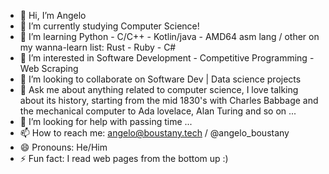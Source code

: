 - 👋 Hi, I’m Angelo
- 🔭 I’m currently studying Computer Science!
- 🌱 I’m learning Python - C/C++ - Kotlin/java - AMD64 asm lang / other on my wanna-learn list: Rust - Ruby - C#
- 👀 I’m interested in Software Development - Competitive Programming - Web Scraping
- 👯 I’m looking to collaborate on Software Dev | Data science projects
- 💬 Ask me about anything related to computer science, I love talking about its history, starting from the mid 1830's with Charles Babbage and the mechanical computer to Ada lovelace, Alan Turing and so on ...
- 🤔 I’m looking for help with passing time ...
- 📫 How to reach me: angelo@boustany.tech / @angelo_boustany
- 😄 Pronouns: He/Him
- ⚡ Fun fact: I read web pages from the bottom up :)
